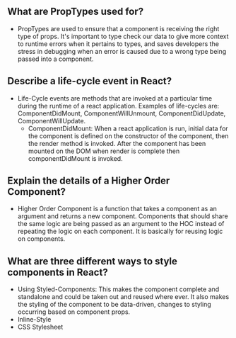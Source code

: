## What are PropTypes used for?
- PropTypes are used to ensure that a component is receiving the right type of props. It's important to type check our data to give more context to runtime errors when it pertains to types, and saves developers the stress in debugging when an error is caused due to a wrong type being passed into a component.

## Describe a life-cycle event in React?
- Life-Cycle events are methods that are invoked at a particular time during the runtime of a react application. Examples of life-cycles are: ComponentDidMount, ComponentWillUnmount, ComponentDidUpdate, ComponentWillUpdate.
    - ComponentDidMount: When a react application is run, initial data for the component is defined on the constructor of the component, then the render method is invoked. After the component has been mounted on the DOM when render is complete then componentDidMount is invoked.

## Explain the details of a Higher Order Component?
- Higher Order Component is a function that takes a component as an argument and returns a new component. Components that should share the same logic are being passed as an argument to the HOC instead of repeating the logic on each component. It is basically for reusing logic on components.

## What are three different ways to style components in React?
  - Using Styled-Components: This makes the component complete and standalone and could be taken out and reused where ever. It also makes the styling of the component to be data-driven, changes to styling occurring based on component props.
  - Inline-Style
  - CSS Stylesheet